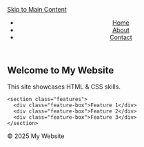 <!DOCTYPE html>
<html lang="en">
<head>
  <meta charset="UTF-8" />
  <meta name="viewport" content="width=device-width, initial-scale=1.0"/>
  <title>My Sample Website</title>
  <link rel="stylesheet" href="style.css"/>
</head>
<body>
  <a href="#main-content" class="skip-link">Skip to Main Content</a>

  <header>
    <nav>
      <ul class="nav-list">
        <li><a href="index.html">Home</a></li>
        <li><a href="about.html">About</a></li>
        <li><a href="contact.html">Contact</a></li>
      </ul>
    </nav>
  </header>

  <main id="main-content">
    <section class="hero">
      <h1>Welcome to My Website</h1>
      <p>This site showcases HTML & CSS skills.</p>
    </section>

    <section class="features">
      <div class="feature-box">Feature 1</div>
      <div class="feature-box">Feature 2</div>
      <div class="feature-box">Feature 3</div>
    </section>
  </main>

  <footer>
    <p>&copy; 2025 My Website</p>
  </footer>
</body>
</html>

